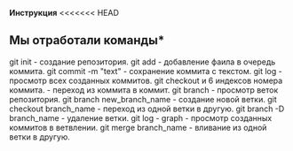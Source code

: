 **Инструкция**
<<<<<<< HEAD

## Мы отработали команды*

git init - создание репозитория.
git add - добавление фаила в очередь коммита.
git commit -m "text" - сохранение коммита с текстом.
git log - просмотр всех созданных коммитов.
git checkout и 6 индексов номера коммита. - переход из коммита в коммит.
git branch - просмотр веток репозитория.
git branch new_branch_name - создание новой ветки.
git checkout branch_name - переход из одной ветки в другую.
git branch -D branch_name - удаление ветки.
git log - graph - просмотр созданных коммитов в ветвлении.
git merge branch_name - вливание из одной ветки в другую.
